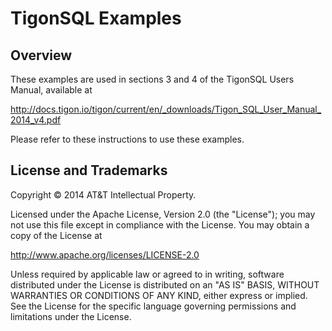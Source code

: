# TigonSQL Examples

## Overview

These examples are used in sections 3 and 4 of the TigonSQL Users Manual, available at

http://docs.tigon.io/tigon/current/en/_downloads/Tigon_SQL_User_Manual_2014_v4.pdf

Please refer to these instructions to use these examples.

## License and Trademarks

Copyright © 2014 AT&T Intellectual Property.

Licensed under the Apache License, Version 2.0 (the "License"); you may not
use this file except in compliance with the License. You may obtain a copy of
the License at

http://www.apache.org/licenses/LICENSE-2.0

Unless required by applicable law or agreed to in writing, software
distributed under the License is distributed on an "AS IS" BASIS, WITHOUT
WARRANTIES OR CONDITIONS OF ANY KIND, either express or implied. See the
License for the specific language governing permissions and limitations under
the License.
